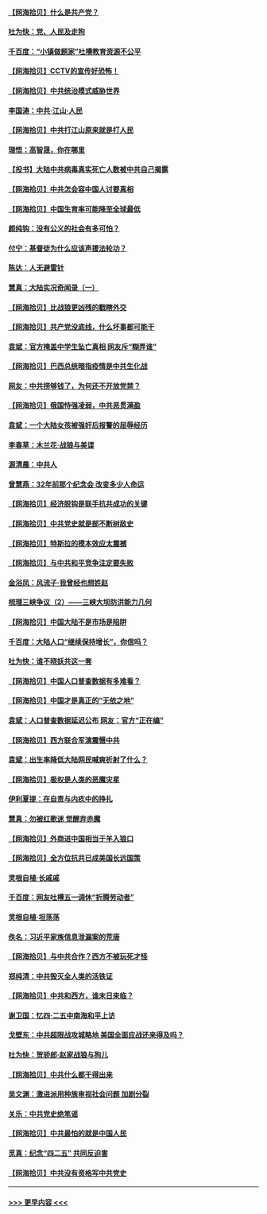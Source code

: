 #### [【网海拾贝】什么是共产党？](../pages/nsc993/n12962781.md?t=05210702) 
#### [吐为快：党、人民及走狗](../pages/nsc993/n12962747.md?t=05210702) 
#### [千百度：“小镇做题家”吐槽教育资源不公平](../pages/nsc993/n12962705.md?t=05210702) 
#### [【网海拾贝】CCTV的宣传好恐怖！](../pages/nsc993/n12959984.md?t=05210702) 
#### [【网海拾贝】中共统治模式威胁世界](../pages/nsc993/n12957622.md?t=05210702) 
#### [李国涛：中共‧江山‧人民](../pages/nsc993/n12957502.md?t=05210702) 
#### [【网海拾贝】中共打江山原来就是打人民](../pages/nsc993/n12954345.md?t=05210702) 
#### [理悟：高智晟，你在哪里](../pages/nsc993/n12953115.md?t=05210702) 
#### [【投书】大陆中共病毒真实死亡人数被中共自己揭露](../pages/nsc993/n12953050.md?t=05210702) 
#### [【网海拾贝】中共怎会容中国人讨要真相](../pages/nsc993/n12952161.md?t=05210702) 
#### [【网海拾贝】中国生育率可能降至全球最低](../pages/nsc993/n12948793.md?t=05210702) 
#### [颜纯钩：没有公义的社会有多可怕？](../pages/nsc993/n12947626.md?t=05210702) 
#### [付宁：基督徒为什么应该声援法轮功？](../pages/nsc993/n12947233.md?t=05210702) 
#### [陈达：人无避雷针](../pages/nsc993/n12947098.md?t=05210702) 
#### [慧真：大陆实况奇闻录（一）](../pages/nsc993/n12945811.md?t=05210702) 
#### [【网海拾贝】比战狼更凶残的戳瞎外交](../pages/nsc993/n12945717.md?t=05210702) 
#### [【网海拾贝】共产党没底线，什么坏事都可能干](../pages/nsc993/n12942090.md?t=05210702) 
#### [袁斌：官方掩盖中学生坠亡真相 网友斥“糊弄谁”](../pages/nsc993/n12942029.md?t=05210702) 
#### [【网海拾贝】巴西总统暗指疫情是中共生化战](../pages/nsc993/n12938999.md?t=05210702) 
#### [网友：中共捞够钱了，为何还不开放党禁？](../pages/nsc993/n12938952.md?t=05210702) 
#### [【网海拾贝】俄国恃强凌弱，中共恶贯满盈](../pages/nsc993/n12936626.md?t=05210702) 
#### [袁斌：一个大陆女孩被强奸后报警的屈辱经历](../pages/nsc993/n12936547.md?t=05210702) 
#### [李春草：木兰花·战狼与美谍](../pages/nsc993/n12935995.md?t=05210702) 
#### [源清晨：中共人](../pages/nsc993/n12935589.md?t=05210702) 
#### [曾慧燕：32年前那个纪念会 改变多少人命运](../pages/nsc993/n12934233.md?t=05210702) 
#### [【网海拾贝】经济脱钩是联手抗共成功的关键](../pages/nsc993/n12934176.md?t=05210702) 
#### [【网海拾贝】中共党史就是部不断树敌史](../pages/nsc993/n12932844.md?t=05210702) 
#### [【网海拾贝】特斯拉的模本效应太震撼](../pages/nsc993/n12925626.md?t=05210702) 
#### [【网海拾贝】与中共和平竞争注定要失败](../pages/nsc993/n12923326.md?t=05210702) 
#### [金浴凤：风流子‧我曾经也想姓赵](../pages/nsc993/n12920911.md?t=05210702) 
#### [梳理三峡争议（2）——三峡大坝防洪能力几何](../pages/nsc993/n12920173.md?t=05210702) 
#### [【网海拾贝】中国大陆不是市场是陷阱](../pages/nsc993/n12920143.md?t=05210702) 
#### [千百度：大陆人口“继续保持增长”，你信吗？](../pages/nsc993/n12918946.md?t=05210702) 
#### [吐为快：谁不晓妖共这一套](../pages/nsc993/n12918941.md?t=05210702) 
#### [【网海拾贝】中国人口普查数据有多难看？](../pages/nsc993/n12917822.md?t=05210702) 
#### [【网海拾贝】中国才是真正的“无依之地”](../pages/nsc993/n12915845.md?t=05210702) 
#### [袁斌：人口普查数据延迟公布 网友：官方“正在编”](../pages/nsc993/n12915748.md?t=05210702) 
#### [【网海拾贝】西方联合军演震慑中共](../pages/nsc993/n12913466.md?t=05210702) 
#### [袁斌：出生率降低大陆网民喊爽折射了什么？](../pages/nsc993/n12913365.md?t=05210702) 
#### [【网海拾贝】极权是人类的恶魔灾星](../pages/nsc993/n12910697.md?t=05210702) 
#### [伊利夏提：在自责与内疚中的挣扎](../pages/nsc993/n12910493.md?t=05210702) 
#### [慧真：勿被红歌迷 觉醒弃赤魔](../pages/nsc993/n12910485.md?t=05210702) 
#### [【网海拾贝】外商进中国相当于羊入狼口](../pages/nsc993/n12908274.md?t=05210702) 
#### [【网海拾贝】全方位抗共已成美国长远国策](../pages/nsc993/n12906878.md?t=05210702) 
#### [灵根自植‧长戚戚](../pages/nsc993/n12905585.md?t=05210702) 
#### [千百度：网友吐槽五一调休“折腾劳动者”](../pages/nsc993/n12905934.md?t=05210702) 
#### [灵根自植‧坦荡荡](../pages/nsc993/n12905562.md?t=05210702) 
#### [佚名：习近平家族信息泄漏案的荒唐](../pages/nsc993/n12904705.md?t=05210702) 
#### [【网海拾贝】与中共合作？西方不被玩死才怪](../pages/nsc993/n12903873.md?t=05210702) 
#### [郑纯清：中共毁灭全人类的活铁证](../pages/nsc993/n12903785.md?t=05210702) 
#### [【网海拾贝】中共和西方，谁末日来临？](../pages/nsc993/n12903482.md?t=05210702) 
#### [谢卫国：忆四‧二五中南海和平上访](../pages/nsc993/n12902192.md?t=05210702) 
#### [戈壁东：中共超限战攻城略地 美国全面应战还来得及吗？](../pages/nsc993/n12902297.md?t=05210702) 
#### [吐为快：贺骄郎‧赵家战狼与狗儿](../pages/nsc993/n12902280.md?t=05210702) 
#### [【网海拾贝】中共什么都干得出来](../pages/nsc993/n12897500.md?t=05210702) 
#### [吴文渊：激进派用种族审视社会问题 加剧分裂](../pages/nsc993/n12893881.md?t=05210702) 
#### [关乐：中共党史绝笔谣](../pages/nsc993/n12897270.md?t=05210702) 
#### [【网海拾贝】中共最怕的就是中国人民](../pages/nsc993/n12894705.md?t=05210702) 
#### [觅真：纪念“四二五” 共同反迫害](../pages/nsc993/n12894553.md?t=05210702) 
#### [【网海拾贝】中共没有资格写中共党史](../pages/nsc993/n12892231.md?t=05210702) 

----
#### [ >>> 更早内容 <<< ](../indexes/nsc993-earlier.md)
